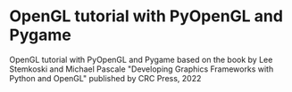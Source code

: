 # OpenGL tutorial with PyOpenGL and Pygame
OpenGL tutorial with PyOpenGL and Pygame based on the book by Lee Stemkoski and Michael Pascale "Developing Graphics Frameworks with Python and OpenGL" published by CRC Press, 2022
 
